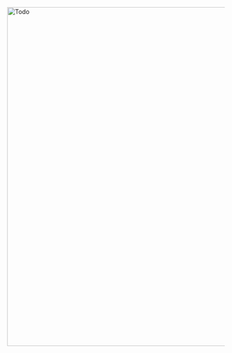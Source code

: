 <img width="785" alt="Todo" src="https://user-images.githubusercontent.com/126603018/224138328-0368c0af-019c-46fb-b8f8-06422f89c282.png">
